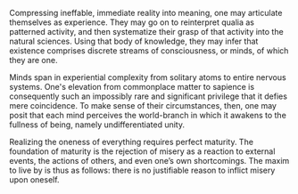 Compressing ineffable, immediate reality into meaning, one may articulate themselves as experience. They may go on to reinterpret qualia as patterned activity, and then systematize their grasp of that activity into the natural sciences. Using that body of knowledge, they may infer that existence comprises discrete streams of consciousness, or minds, of which they are one.

Minds span in experiential complexity from solitary atoms to entire nervous systems. One's elevation from commonplace matter to sapience is consequently such an impossibly rare and significant privilege that it defies mere coincidence. To make sense of their circumstances, then, one may posit that each mind perceives the world-branch in which it awakens to the fullness of being, namely undifferentiated unity.

Realizing the oneness of everything requires perfect maturity. The foundation of maturity is the rejection of misery as a reaction to external events, the actions of others, and even one’s own shortcomings. The maxim to live by is thus as follows: there is no justifiable reason to inflict misery upon oneself.